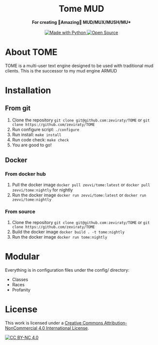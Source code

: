 <div align="center">
  <br>
  <h1>Tome MUD</h1>
  <strong>For creating 🌟Amazing🌟 MUD/MUX/MUSH/MU* </strong>
  <br><br>
  <a href="https://python.org">
    <img src="https://forthebadge.com/images/badges/made-with-python.svg" alt="Made with Python">
  </a>
  <a href="https://forthebadge.com">
    <img src="https://forthebadge.com/images/badges/open-source.svg" alt="Open Source">
  </a>
</div>

# About TOME

TOME is a multi-user text engine designed to be used with traditional mud clients.
This is the successor to my mud engine ARMUD

# Installation
## From git
1. Clone the repository `git clone git@github.com:zeviraty/TOME` or `git clone https://github.com/zeviraty/TOME`
2. Run configure script: `./configure`
3. Run install: `make install`
4. Run code check: `make check`
5. You are good to go!

## Docker
### From docker hub
1. Pull the docker image `docker pull zevvi/tome:latest` or `docker pull zevvi/tome:nightly` for nightly
2. Run the docker image `docker run zevvi/tome:latest` or `docker run zevvi/tome:nightly`
### From source
1. Clone the repository `git clone git@github.com:zeviraty/TOME` or `git clone https://github.com/zeviraty/TOME`
2. Build the docker image `docker build . -t tome:nightly`
3. Run the docker image `docker run tome:nightly`

# Modular
Everything is in configuration files under the config/ directory:
 - Classes
 - Races
 - Profanity

# License
This work is licensed under a
[Creative Commons Attribution-NonCommercial 4.0 International License][cc-by-nc].

[![CC BY-NC 4.0][cc-by-nc-image]][cc-by-nc]

[cc-by-nc]: https://creativecommons.org/licenses/by-nc/4.0/
[cc-by-nc-image]: https://licensebuttons.net/l/by-nc/4.0/88x31.png
[cc-by-nc-shield]: https://img.shields.io/badge/License-CC%20BY--NC%204.0-lightgrey.svg
